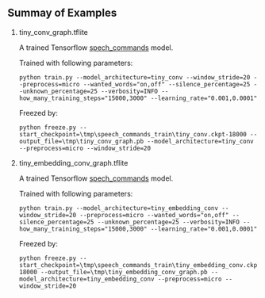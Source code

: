 ## Summay of Examples

1. tiny_conv_graph.tflite

    A trained Tensorflow [spech_commands](https://github.com/tensorflow/tensorflow/tree/master/tensorflow/examples/speech_commands) model.

    Trained with following parameters:

    ```
    python train.py --model_architecture=tiny_conv --window_stride=20 --preprocess=micro --wanted_words="on,off" --silence_percentage=25 --unknown_percentage=25 --verbosity=INFO --how_many_training_steps="15000,3000" --learning_rate="0.001,0.0001"
    ```

    Freezed by:

    ```
    python freeze.py --start_checkpoint=\tmp\speech_commands_train\tiny_conv.ckpt-18000 --output_file=\tmp\tiny_conv_graph.pb --model_architecture=tiny_conv --preprocess=micro --window_stride=20
    ```

1. tiny_embedding_conv_graph.tflite

    A trained Tensorflow [spech_commands](https://github.com/tensorflow/tensorflow/tree/master/tensorflow/examples/speech_commands) model.

    Trained with following parameters:

    ```
    python train.py --model_architecture=tiny_embedding_conv --window_stride=20 --preprocess=micro --wanted_words="on,off" --silence_percentage=25 --unknown_percentage=25 --verbosity=INFO --how_many_training_steps="15000,3000" --learning_rate="0.001,0.0001"
    ```

    Freezed by:

    ```
    python freeze.py --start_checkpoint=\tmp\speech_commands_train\tiny_embedding_conv.ckpt-18000 --output_file=\tmp\tiny_embedding_conv_graph.pb --model_architecture=tiny_embedding_conv --preprocess=micro --window_stride=20
    ```